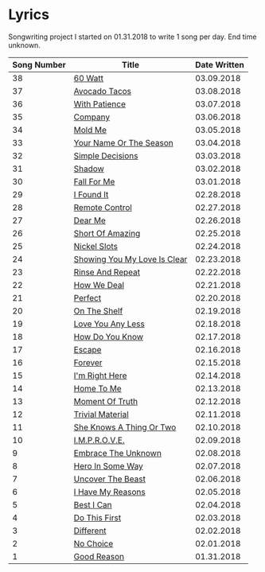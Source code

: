 # Lyrics
Songwriting project I started on 01.31.2018 to write 1 song per day. End time unknown.

| Song Number | Title | Date Written |
|---|---|---|
|38|[60 Watt](https://github.com/thisislink/Lyrics/blob/master/Songs/60Watt.txt)| 03.09.2018
|37|[Avocado Tacos](https://github.com/thisislink/Lyrics/blob/master/Songs/AvocadoTacos.txt)| 03.08.2018
|36|[With Patience](https://github.com/thisislink/Lyrics/blob/master/Songs/WithPatience.txt)| 03.07.2018
|35|[Company](https://github.com/thisislink/Lyrics/blob/master/Songs/Company.txt)| 03.06.2018
|34|[Mold Me](https://github.com/thisislink/Lyrics/blob/master/Songs/MoldMe.txt)| 03.05.2018
|33|[Your Name Or The Season](https://github.com/thisislink/Lyrics/blob/master/Songs/YourNameOrTheSeason.txt)| 03.04.2018
|32|[Simple Decisions](https://github.com/thisislink/Lyrics/blob/master/Songs/SimpleDecisions.txt)| 03.03.2018
|31|[Shadow](https://github.com/thisislink/Lyrics/blob/master/Songs/Shadow.txt)| 03.02.2018
|30|[Fall For Me](https://github.com/thisislink/Lyrics/blob/master/Songs/FallForMe.txt)| 03.01.2018
|29|[I Found It](https://github.com/thisislink/Lyrics/blob/master/Songs/IFoundIt.txt)| 02.28.2018
|28|[Remote Control](https://github.com/thisislink/Lyrics/blob/master/Songs/RemoteControl.txt)| 02.27.2018
|27|[Dear Me](https://github.com/thisislink/Lyrics/blob/master/Songs/DearMe.txt)| 02.26.2018
|26|[Short Of Amazing](https://github.com/thisislink/Lyrics/blob/master/Songs/ShortOfAmazing.txt)| 02.25.2018
|25|[Nickel Slots](https://github.com/thisislink/Lyrics/blob/master/Songs/NickelSlots.txt)| 02.24.2018
|24|[Showing You My Love Is Clear](https://github.com/thisislink/Lyrics/blob/master/Songs/ShowingYouMyLoveIsClear.txt)| 02.23.2018
|23|[Rinse And Repeat](https://github.com/thisislink/Lyrics/blob/master/Songs/RinseAndRepeat.txt)| 02.22.2018
|22|[How We Deal](https://github.com/thisislink/Lyrics/blob/master/Songs/HowWeDeal.txt)| 02.21.2018
|21|[Perfect](https://github.com/thisislink/Lyrics/blob/master/Songs/Perfect.txt)| 02.20.2018
|20|[On The Shelf](https://github.com/thisislink/Lyrics/blob/master/Songs/OnTheShelf.txt)| 02.19.2018
|19|[Love You Any Less](https://github.com/thisislink/Lyrics/blob/master/Songs/LoveYouAnyLess.txt)| 02.18.2018
|18|[How Do You Know](https://github.com/thisislink/Lyrics/blob/master/Songs/HowDoYouKnow.txt)| 02.17.2018
|17|[Escape](https://github.com/thisislink/Lyrics/blob/master/Songs/Escape.txt)| 02.16.2018
|16|[Forever](https://github.com/thisislink/Lyrics/blob/master/Songs/Forever.txt)| 02.15.2018
|15|[I'm Right Here](https://github.com/thisislink/Lyrics/blob/master/Songs/ImRightHere.txt)| 02.14.2018
|14|[Home To Me](https://github.com/thisislink/Lyrics/blob/master/Songs/HomeToMe.txt)| 02.13.2018
|13|[Moment Of Truth](https://github.com/thisislink/Lyrics/blob/master/Songs/MomentOfTruth.txt)| 02.12.2018
|12|[Trivial Material](https://github.com/thisislink/Lyrics/blob/master/Songs/TrivialMaterial.txt)| 02.11.2018
|11|[She Knows A Thing Or Two](https://github.com/thisislink/Lyrics/blob/master/Songs/SheKnowsAThingOrTwo.txt)| 02.10.2018
|10|[I.M.P.R.O.V.E.](https://github.com/thisislink/Lyrics/blob/master/Songs/I.M.P.R.O.V.E..txt)| 02.09.2018
|9|[Embrace The Unknown](https://github.com/thisislink/Lyrics/blob/master/Songs/EmbraceTheUnknown.txt)| 02.08.2018
|8|[Hero In Some Way](https://github.com/thisislink/Lyrics/blob/master/Songs/HeroInSomeWay.txt)| 02.07.2018
|7|[Uncover The Beast](https://github.com/thisislink/Lyrics/blob/master/Songs/UncoverTheBeast.txt)| 02.06.2018
|6|[I Have My Reasons](https://github.com/thisislink/Lyrics/blob/master/Songs/IHaveMyReasons.txt)| 02.05.2018
|5|[Best I Can](https://github.com/thisislink/Lyrics/blob/master/Songs/BestICan.txt)| 02.04.2018
|4|[Do This First](https://github.com/thisislink/Lyrics/blob/master/Songs/DoThisFirst.txt)| 02.03.2018
|3|[Different](https://github.com/thisislink/Lyrics/blob/master/Songs/Different.txt)| 02.02.2018
|2|[No Choice](https://github.com/thisislink/Lyrics/blob/master/Songs/NoChoice.txt)| 02.01.2018
|1|[Good Reason](https://github.com/thisislink/Lyrics/blob/master/Songs/GoodReason.txt)| 01.31.2018